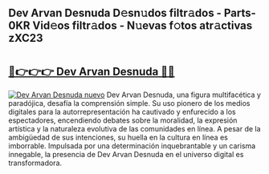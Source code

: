 ## Dev Arvan Desnuda D𝚎sn𝚞dos filtr𝚊dos - Parts-0KR Vid𝚎os filtr𝚊dos - N𝚞evas f𝚘tos atr𝚊ctivas zXC23

# <h2><a href="http://mbag5g.tromn.icu/?c=Dev+Arvan+Desnuda">🔗👉👉👉 Dev Arvan Desnuda 🔗🔗</a></h2>

[![Dev Arvan Desnuda nuevo](https://i.imgur.com/pEAQMta.gif)](http://mbag5g.tromn.icu/?c=Dev+Arvan+Desnuda)
Dev Arvan Desnuda, una figura multifacética y paradójica, desafía la comprensión simple. Su uso pionero de los medios digitales para la autorrepresentación ha cautivado y enfurecido a los espectadores, encendiendo debates sobre la moralidad, la expresión artística y la naturaleza evolutiva de las comunidades en línea. A pesar de la ambigüedad de sus intenciones, su huella en la cultura en línea es imborrable. Impulsada por una determinación inquebrantable y un carisma innegable, la presencia de Dev Arvan Desnuda en el universo digital es transformadora.
